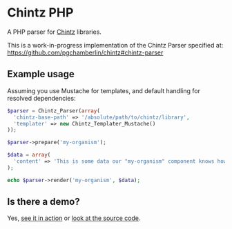 Chintz PHP
==========

A PHP parser for [Chintz](https://github.com/pgchamberlin/chintz#what-is-chintz) libraries.

This is a work-in-progress implementation of the Chintz Parser specified at: https://github.com/pgchamberlin/chintz#chintz-parser

## Example usage

Assuming you use Mustache for templates, and default handling for resolved dependencies:

```php
$parser = Chintz_Parser(array(
  'chintz-base-path' => '/absolute/path/to/chintz/library',
  'templater' => new Chintz_Templater_Mustache()
));

$parser->prepare('my-organism');

$data = array(
  'content' => 'This is some data our "my-organism" component knows how to display'
);

echo $parser->render('my-organism', $data);
```

## Is there a demo?

Yes, [see it in action](http://peterchamberlin.com/experiments/chintz-parser-php-demo/index.php) or [look at the source code](https://github.com/pgchamberlin/chintz-parser-php-demo).
